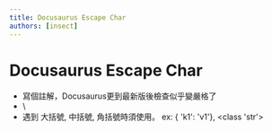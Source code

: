 ```yaml
---
title: Docusaurus Escape Char
authors: [insect]
---
```


# Docusaurus Escape Char
* 寫個註解，Docusaurus更到最新版後檢查似乎變嚴格了
* \ 
* 遇到 大括號, 中括號, 角括號時須使用。 ex: \{ 'k1': 'v1'\}, \<class 'str'\>